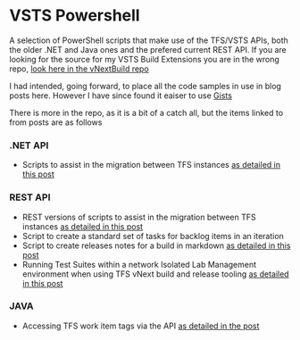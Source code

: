 # VSTS Powershell
A selection of PowerShell scripts that make use of the TFS/VSTS APIs, both the older .NET and Java ones and the prefered current REST API. If you are looking for the source for my VSTS Build Extensions you are in the wrong repo, [look here in the vNextBuild repo](https://github.com/rfennell/vNextBuild/wiki)

I had intended, going forward, to place all the code samples in use in blog posts here. However I have since found it eaiser to use [Gists](https://gist.github.com/rfennell)

There is more in the repo, as it is a bit of a catch all, but the items linked to from posts are as follows

### .NET API
* Scripts to assist in the migration between TFS instances [as detailed in this post](https://www.microsoft.com/en-gb/developers/articles/week03aug14/migrating-a-tfs-tfvc-based-team-project-to-a-git-team-project/)

### REST API
* REST versions of scripts to assist in the migration between TFS instances [as detailed in this post](https://www.microsoft.com/en-gb/developers/articles/week03aug14/migrating-a-tfs-tfvc-based-team-project-to-a-git-team-project/)
* Script to create a standard set of tasks for backlog items in an iteration
* Script to create releases notes for a build in markdown [as detailed in this post](http://blogs.blackmarble.co.uk/blogs/rfennell/post/2016/03/01/A-vNext-build-task-and-PowerShell-script-to-generate-release-notes-as-part-of-TFS-vNext-build.aspx)
* Running Test Suites within a network Isolated Lab Management environment when using TFS vNext build and release tooling [as detailed in this post](http://blogs.blackmarble.co.uk/blogs/rfennell/post/2016/09/27/Running-Test-Suites-within-a-network-Isolated-Lab-Management-environment-when-using-TFS-vNext-build-and-release-tooling)

### JAVA
* Accessing TFS work item tags via the API [as detailed in the post](http://blogs.blackmarble.co.uk/blogs/rfennell/post/2013/05/03/Accessing-TFS-work-item-tags-via-the-API)
